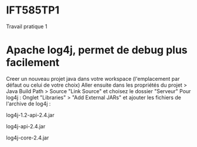 # IFT585TP1
Travail pratique 1

# Apache log4j, permet de debug plus facilement
Creer un nouveau projet java dans votre workspace (l'emplacement par défaut ou celui de votre choix) Aller ensuite dans les propriétés du projet > Java Build Path > Source "Link Source" et choisez le dossier "Serveur" Pour log4j : Onglet "Libraries" > "Add External JARs" et ajouter les fichiers de l'archive de log4j :

log4j-1.2-api-2.4.jar

log4j-api-2.4.jar

log4j-core-2.4.jar
